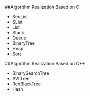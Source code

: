 ##Algorithm Realization Based on C

- SeqList
- SList
- List
- Stack
- Queue
- BinaryTree
- Heap
- Sort

##Algorithm Realization Based on C++

- BinarySearchTree
- AVLTree
- RedBlackTree
- Hash

<!---
算法的手册
--->






